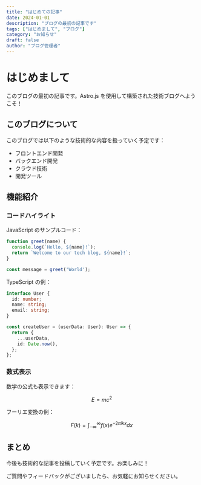 ```yaml
---
title: "はじめての記事"
date: 2024-01-01
description: "ブログの最初の記事です"
tags: ["はじめまして", "ブログ"]
category: "お知らせ"
draft: false
author: "ブログ管理者"
---
```


# はじめまして

このブログの最初の記事です。Astro.js を使用して構築された技術ブログへようこそ！

## このブログについて

このブログでは以下のような技術的な内容を扱っていく予定です：

- フロントエンド開発
- バックエンド開発
- クラウド技術
- 開発ツール

## 機能紹介

### コードハイライト

JavaScript のサンプルコード：

```javascript
function greet(name) {
  console.log(`Hello, ${name}!`);
  return `Welcome to our tech blog, ${name}!`;
}

const message = greet('World');
```

TypeScript の例：

```typescript
interface User {
  id: number;
  name: string;
  email: string;
}

const createUser = (userData: User): User => {
  return {
    ...userData,
    id: Date.now(),
  };
};
```

### 数式表示

数学の公式も表示できます：

$$E = mc^2$$

フーリエ変換の例：

$$F(k) = \int_{-\infty}^{\infty} f(x) e^{-2\pi i k x} dx$$

## まとめ

今後も技術的な記事を投稿していく予定です。お楽しみに！

ご質問やフィードバックがございましたら、お気軽にお知らせください。